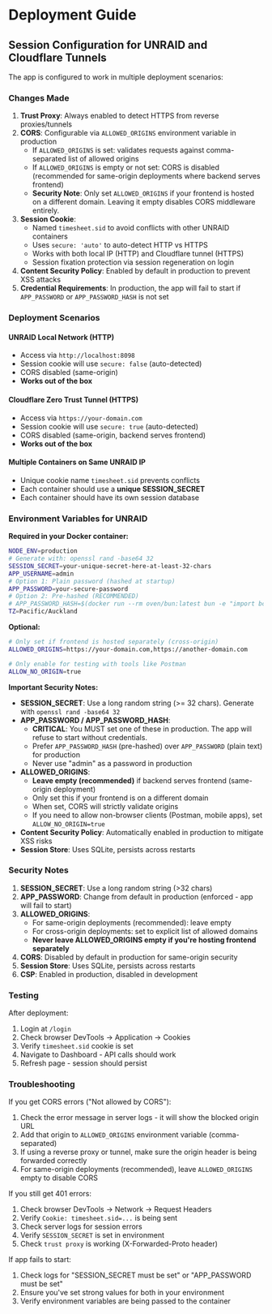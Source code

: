 # Deployment Guide

## Session Configuration for UNRAID and Cloudflare Tunnels

The app is configured to work in multiple deployment scenarios:

### Changes Made

1. **Trust Proxy**: Always enabled to detect HTTPS from reverse proxies/tunnels
2. **CORS**: Configurable via `ALLOWED_ORIGINS` environment variable in production
   - If `ALLOWED_ORIGINS` is set: validates requests against comma-separated list of allowed origins
   - If `ALLOWED_ORIGINS` is empty or not set: CORS is disabled (recommended for same-origin deployments where backend serves frontend)
   - **Security Note**: Only set `ALLOWED_ORIGINS` if your frontend is hosted on a different domain. Leaving it empty disables CORS middleware entirely.
3. **Session Cookie**:
   - Named `timesheet.sid` to avoid conflicts with other UNRAID containers
   - Uses `secure: 'auto'` to auto-detect HTTP vs HTTPS
   - Works with both local IP (HTTP) and Cloudflare tunnel (HTTPS)
   - Session fixation protection via session regeneration on login
4. **Content Security Policy**: Enabled by default in production to prevent XSS attacks
5. **Credential Requirements**: In production, the app will fail to start if `APP_PASSWORD` or `APP_PASSWORD_HASH` is not set

### Deployment Scenarios

#### UNRAID Local Network (HTTP)

- Access via `http://localhost:8098`
- Session cookie will use `secure: false` (auto-detected)
- CORS disabled (same-origin)
- **Works out of the box**

#### Cloudflare Zero Trust Tunnel (HTTPS)

- Access via `https://your-domain.com`
- Session cookie will use `secure: true` (auto-detected)
- CORS disabled (same-origin, backend serves frontend)
- **Works out of the box**

#### Multiple Containers on Same UNRAID IP

- Unique cookie name `timesheet.sid` prevents conflicts
- Each container should use a **unique SESSION_SECRET**
- Each container should have its own session database

### Environment Variables for UNRAID

**Required in your Docker container:**

```bash
NODE_ENV=production
# Generate with: openssl rand -base64 32
SESSION_SECRET=your-unique-secret-here-at-least-32-chars
APP_USERNAME=admin
# Option 1: Plain password (hashed at startup)
APP_PASSWORD=your-secure-password
# Option 2: Pre-hashed (RECOMMENDED)
# APP_PASSWORD_HASH=$(docker run --rm oven/bun:latest bun -e "import bcrypt from 'bcrypt'; console.log(await bcrypt.hash('your-password', 12))")
TZ=Pacific/Auckland
```

**Optional:**

```bash
# Only set if frontend is hosted separately (cross-origin)
ALLOWED_ORIGINS=https://your-domain.com,https://another-domain.com

# Only enable for testing with tools like Postman
ALLOW_NO_ORIGIN=true
```

**Important Security Notes:**

- **SESSION_SECRET**: Use a long random string (>= 32 chars). Generate with `openssl rand -base64 32`
- **APP_PASSWORD / APP_PASSWORD_HASH**: 
  - **CRITICAL**: You MUST set one of these in production. The app will refuse to start without credentials.
  - Prefer `APP_PASSWORD_HASH` (pre-hashed) over `APP_PASSWORD` (plain text) for production
  - Never use "admin" as a password in production
- **ALLOWED_ORIGINS**: 
  - **Leave empty (recommended)** if backend serves frontend (same-origin deployment)
  - Only set this if your frontend is on a different domain
  - When set, CORS will strictly validate origins
  - If you need to allow non-browser clients (Postman, mobile apps), set `ALLOW_NO_ORIGIN=true`
- **Content Security Policy**: Automatically enabled in production to mitigate XSS risks
- **Session Store**: Uses SQLite, persists across restarts

### Security Notes

1. **SESSION_SECRET**: Use a long random string (>32 chars)
2. **APP_PASSWORD**: Change from default in production (enforced - app will fail to start)
3. **ALLOWED_ORIGINS**: 
   - For same-origin deployments (recommended): leave empty
   - For cross-origin deployments: set to explicit list of allowed domains
   - **Never leave ALLOWED_ORIGINS empty if you're hosting frontend separately**
4. **CORS**: Disabled by default in production for same-origin security
5. **Session Store**: Uses SQLite, persists across restarts
6. **CSP**: Enabled in production, disabled in development

### Testing

After deployment:

1. Login at `/login`
2. Check browser DevTools → Application → Cookies
3. Verify `timesheet.sid` cookie is set
4. Navigate to Dashboard - API calls should work
5. Refresh page - session should persist

### Troubleshooting

If you get CORS errors ("Not allowed by CORS"):

1. Check the error message in server logs - it will show the blocked origin URL
2. Add that origin to `ALLOWED_ORIGINS` environment variable (comma-separated)
3. If using a reverse proxy or tunnel, make sure the origin header is being forwarded correctly
4. For same-origin deployments (recommended), leave `ALLOWED_ORIGINS` empty to disable CORS

If you still get 401 errors:

1. Check browser DevTools → Network → Request Headers
2. Verify `Cookie: timesheet.sid=...` is being sent
3. Check server logs for session errors
4. Verify `SESSION_SECRET` is set in environment
5. Check `trust proxy` is working (X-Forwarded-Proto header)

If app fails to start:

1. Check logs for "SESSION_SECRET must be set" or "APP_PASSWORD must be set"
2. Ensure you've set strong values for both in your environment
3. Verify environment variables are being passed to the container
